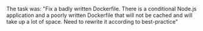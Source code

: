 The task was: 
"Fix a badly written Dockerfile. There is a conditional Node.js application and a poorly written Dockerfile that will not be cached and will take up a lot of space. 
Need to rewrite it according to best-practice"
